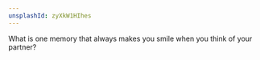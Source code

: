 ```yaml
---
unsplashId: zyXkW1HIhes
---
```


What is one memory that always makes you smile when you think of your partner?

